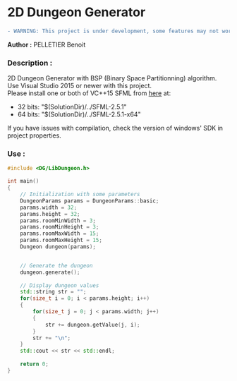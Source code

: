 # 2D Dungeon Generator

```diff
- WARNING: This project is under development, some features may not work yet.
```

<b>Author :</b> PELLETIER Benoit

### Description :
2D Dungeon Generator with BSP (Binary Space Partitionning) algorithm. <br>
Use Visual Studio 2015 or newer with this project. <br>
Please install one or both of VC++15 SFML from [here](https://www.sfml-dev.org/download/sfml/2.5.1/index-fr.php) at:
- 32 bits: "$(SolutionDir)/../SFML-2.5.1"
- 64 bits: "$(SolutionDir)/../SFML-2.5.1-x64"

If you have issues with compilation, check the version of windows' SDK in project properties. <br>

### Use :
```cpp
#include <DG/LibDungeon.h>

int main()
{
    // Initialization with some parameters
    DungeonParams params = DungeonParams::basic;
    params.width = 32;
    params.height = 32;
    params.roomMinWidth = 3;
    params.roomMinHeight = 3;
    params.roomMaxWidth = 15;
    params.roomMaxHeight = 15;
    Dungeon dungeon(params);


    // Generate the dungeon
    dungeon.generate();
  
    // Display dungeon values
    std::string str = "";
    for(size_t i = 0; i < params.height; i++)
    {
        for(size_t j = 0; j < params.width; j++)
        {
            str += dungeon.getValue(j, i);
        }
        str += "\n";
    }
    std::cout << str << std::endl;
  
    return 0;
}
```
